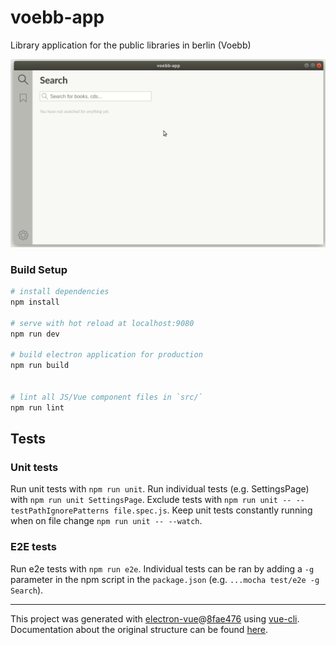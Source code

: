 # voebb-app

Library application for the public libraries in berlin (Voebb) 

![](voebb.gif)

### Build Setup

``` bash
# install dependencies
npm install

# serve with hot reload at localhost:9080
npm run dev

# build electron application for production
npm run build


# lint all JS/Vue component files in `src/`
npm run lint

```

## Tests
### Unit tests
Run unit tests with `npm run unit`. Run individual tests (e.g. SettingsPage) with `npm run unit SettingsPage`. Exclude tests with `npm run unit -- --testPathIgnorePatterns file.spec.js`. Keep unit tests constantly running when on file change `npm run unit -- --watch`.
### E2E tests
Run e2e tests with `npm run e2e`. Individual tests can be ran by adding a `-g` parameter in the npm script in the `package.json` (e.g. `...mocha test/e2e -g Search`).

---

This project was generated with [electron-vue](https://github.com/SimulatedGREG/electron-vue)@[8fae476](https://github.com/SimulatedGREG/electron-vue/tree/8fae4763e9d225d3691b627e83b9e09b56f6c935) using [vue-cli](https://github.com/vuejs/vue-cli). Documentation about the original structure can be found [here](https://simulatedgreg.gitbooks.io/electron-vue/content/index.html).
